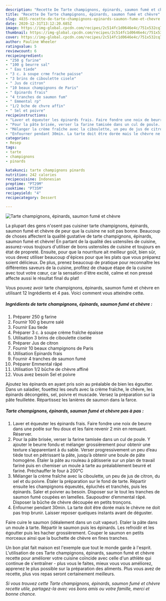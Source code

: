 ```yaml
---
description: "Recette De Tarte champignons, épinards, saumon fumé et chèvre"
title: "Recette De Tarte champignons, épinards, saumon fumé et chèvre"
slug: 4835-recette-de-tarte-champignons-epinards-saumon-fume-et-chevre
date: 2020-12-31T13:12:20.685Z
image: https://img-global.cpcdn.com/recipes/2c514fc1d0646e4c/751x532cq70/tarte-champignons-epinards-saumon-fume-et-chevre-photo-principale-de-la-recette.jpg
thumbnail: https://img-global.cpcdn.com/recipes/2c514fc1d0646e4c/751x532cq70/tarte-champignons-epinards-saumon-fume-et-chevre-photo-principale-de-la-recette.jpg
cover: https://img-global.cpcdn.com/recipes/2c514fc1d0646e4c/751x532cq70/tarte-champignons-epinards-saumon-fume-et-chevre-photo-principale-de-la-recette.jpg
author: Pauline Wheeler
ratingvalue: 5
reviewcount: 6
recipeingredient:
- "250 g farine"
- "100 g beurre sal"
- " Eau tiede"
- "3 c. à soupe crme frache paisse"
- "3 brins de ciboulette cisele"
- " Jus de citron"
- "10 beaux champignons de Paris"
- " Epinards frais"
- "4 tranches de saumon fum"
- " Emmental rp"
- "1/2 bche de chvre affin"
- " Sel et poivre"
recipeinstructions:
- "Laver et équeuter les épinards frais. Faire fondre une noix de beurre dans une poêle sur feu doux et les faire revenir 2 min en remuant. Réserver."
- "Pour la pâte brisée, verser la farine tamisée dans un cul de poule. Y ajouter le beurre fondu et mélanger grossièrement pour obtenir une texture s’apparentant à du sable. Verser progressivement un peu d’eau tiède tout en pétrissant la pâte, jusqu’à obtenir une boule de pâte homogène. Étaler la pâte au rouleau à pâtisserie sur un plan de travail fariné puis en chemiser un moule à tarte au préalablement beurré et fariné. Préchauffer le four à 200°C"
- "Mélanger la crème fraîche avec la ciboulette, un peu de jus de citron, du sel et du poivre. Étaler la préparation sur le fond de tarte. Répartir ensuite les champignons équeutés, épluchés et tranchés, puis les épinards. Saler et poivrer au besoin. Disposer sur le tout les tranches de saumon fumé coupées en lamelles. Saupoudrer d’emmental râpé. Disposer la bûche de chèvre découpée en petits tronçons."
- "Enfourner pendant 30min. La tarte doit être dorée mais le chèvre ne doit pas trop brunir. Laisser reposer quelques instants avant de déguster."
categories:
- Resep
tags:
- tarte
- champignons
- pinards

katakunci: tarte champignons pinards 
nutrition: 242 calories
recipecuisine: Indonesian
preptime: "PT29M"
cooktime: "PT35M"
recipeyield: "4"
recipecategory: Dessert

---
```



![Tarte champignons, épinards, saumon fumé et chèvre](https://img-global.cpcdn.com/recipes/2c514fc1d0646e4c/751x532cq70/tarte-champignons-epinards-saumon-fume-et-chevre-photo-principale-de-la-recette.jpg)

La plupart des gens n'osent pas cuisiner tarte champignons, épinards, saumon fumé et chèvre de peur que la cuisine ne soit pas bonne. Beaucoup de choses affectent la qualité gustative de tarte champignons, épinards, saumon fumé et chèvre! En partant de la qualité des ustensiles de cuisine, assurez-vous toujours d'utiliser de bons ustensiles de cuisine et toujours en état de propreté. Ensuite, pour que la nourriture ait meilleur goût, bien sûr, vous devez utiliser beaucoup d'épices pour que les plats que vous préparez soient délicieux. De plus, prenez beaucoup de pratique pour reconnaître les différentes saveurs de la cuisine, profitez de chaque étape de la cuisine avec tout votre cœur, car la sensation d'être excité, calme et non pressé affecte aussi le résultat final du plat!

<!--inarticleads1-->

Vous pouvez avoir tarte champignons, épinards, saumon fumé et chèvre en utilisant 12 Ingrédients et 4 pas. Voici comment vous atteindre cette.

##### Ingrédients de tarte champignons, épinards, saumon fumé et chèvre :

1. Préparer 250 g farine
1. Fournir 100 g beurre salé
1. Fournir  Eau tiede
1. Préparer 3 c. à soupe crème fraîche épaisse
1. Utilisation 3 brins de ciboulette ciselée
1. Préparer  Jus de citron
1. Fournir 10 beaux champignons de Paris
1. Utilisation  Epinards frais
1. Fournir 4 tranches de saumon fumé
1. Préparer  Emmental râpé
1. Utilisation 1/2 bûche de chèvre affiné
1. Vous avez besoin  Sel et poivre


Ajoutez les épinards en ayant pris soin au préalable de bien les égoutter. Dans un saladier, fouettez les oeufs avec la crème fraîche, le chèvre, les épinards décongelés, sel, poivre et muscade. Versez la préparation sur la pâte feuilletée. Répartissez les lanières de saumon dans la farce. 

<!--inarticleads2-->

##### Tarte champignons, épinards, saumon fumé et chèvre pas à pas :

1. Laver et équeuter les épinards frais. Faire fondre une noix de beurre dans une poêle sur feu doux et les faire revenir 2 min en remuant. Réserver.
1. Pour la pâte brisée, verser la farine tamisée dans un cul de poule. Y ajouter le beurre fondu et mélanger grossièrement pour obtenir une texture s’apparentant à du sable. Verser progressivement un peu d’eau tiède tout en pétrissant la pâte, jusqu’à obtenir une boule de pâte homogène. Étaler la pâte au rouleau à pâtisserie sur un plan de travail fariné puis en chemiser un moule à tarte au préalablement beurré et fariné. Préchauffer le four à 200°C
1. Mélanger la crème fraîche avec la ciboulette, un peu de jus de citron, du sel et du poivre. Étaler la préparation sur le fond de tarte. Répartir ensuite les champignons équeutés, épluchés et tranchés, puis les épinards. Saler et poivrer au besoin. Disposer sur le tout les tranches de saumon fumé coupées en lamelles. Saupoudrer d’emmental râpé. Disposer la bûche de chèvre découpée en petits tronçons.
1. Enfourner pendant 30min. La tarte doit être dorée mais le chèvre ne doit pas trop brunir. Laisser reposer quelques instants avant de déguster.


Faire cuire le saumon (idéalement dans un cuit vapeur). Etaler la pâte dans un moule à tarte. Répartir le saumon puis les épinards. Les refroidir et les égoutter puis les hacher grossièrement. Couper le saumon en petits morceaux ainsi que la buchette de chèvre en fines tranches. 

<!--inarticleads1-->

<p>
Un bon plat fait maison est l'exemple que tout le monde garde à l'esprit. L'utilisation de ces Tarte champignons, épinards, saumon fumé et chèvre recette pour améliorer votre cuisine coïncide avec celle d'un athlète qui continue de s'entraîner - plus vous le faites, mieux vous vous améliorez, apprenez le plus possible sur la préparation des aliments. Plus vous avez de recette, plus vos repas seront certainement meilleurs.
</p>

<p>
<i>Si vous trouvez cette Tarte champignons, épinards, saumon fumé et chèvre recette utile, partagez-la avec vos bons amis ou votre famille, merci et bonne chance.</i>
</p>
